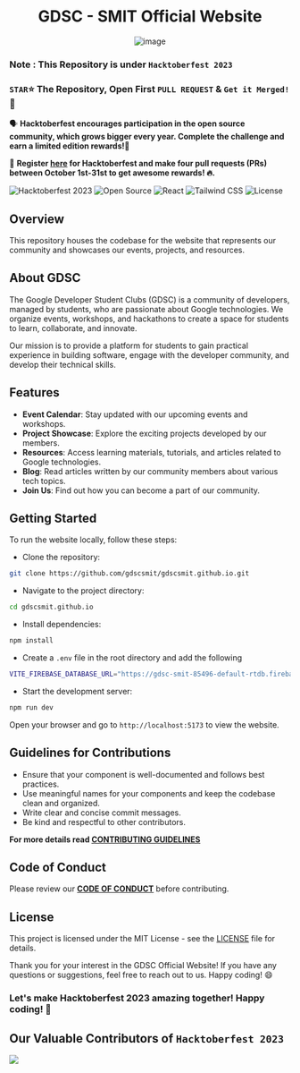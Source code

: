 <div align=center>
<h1>GDSC - SMIT Official Website</h1>
  
![image](https://github.com/gdscsmit/gdscsmit.github.io/assets/90945182/da714f35-81d3-460a-bcc8-ec13b486ab4c)

</div>

### Note : This Repository is under `Hacktoberfest 2023`
### `STAR`⭐ The Repository, Open First `PULL REQUEST` & `Get it Merged!` 🎉
🗣 **Hacktoberfest encourages participation in the open source community, which grows bigger every year. Complete the challenge and earn a limited edition rewards!🚀**

📢 **Register [here](https://hacktoberfest.com) for Hacktoberfest and make four pull requests (PRs) between October 1st-31st to get awesome rewards! 🔥.**

![Hacktoberfest 2023](https://img.shields.io/badge/Hacktoberfest-2023-blueviolet.svg)
![Open Source](https://img.shields.io/badge/Open%20Source-Yes-brightgreen.svg)
![React](https://img.shields.io/badge/React-^18.2.0-blue.svg)
![Tailwind CSS](https://img.shields.io/badge/Tailwind%20CSS-^2.2.19-38B2AC.svg)
![License](https://img.shields.io/badge/License-MIT-brightgreen.svg)


## Overview
This repository houses the codebase for the website that represents our community and showcases our events, projects, and resources.

## About GDSC
The Google Developer Student Clubs (GDSC) is a community of developers, managed by students, who are passionate about Google technologies. We organize events, workshops, and hackathons to create a space for students to learn, collaborate, and innovate.

Our mission is to provide a platform for students to gain practical experience in building software, engage with the developer community, and develop their technical skills.

## Features
- **Event Calendar**: Stay updated with our upcoming events and workshops.
- **Project Showcase**: Explore the exciting projects developed by our members.
- **Resources**: Access learning materials, tutorials, and articles related to Google technologies.
- **Blog**: Read articles written by our community members about various tech topics.
- **Join Us**: Find out how you can become a part of our community.

## Getting Started
To run the website locally, follow these steps:

- Clone the repository:
```bash
git clone https://github.com/gdscsmit/gdscsmit.github.io.git
```
- Navigate to the project directory:
```bash
cd gdscsmit.github.io
```
- Install dependencies:
```bash
npm install
```
- Create a `.env` file in the root directory and add the following
```bash
VITE_FIREBASE_DATABASE_URL="https://gdsc-smit-85496-default-rtdb.firebaseio.com"
```
- Start the development server:
```sql
npm run dev
```
Open your browser and go to `http://localhost:5173` to view the website.

## Guidelines for Contributions

- Ensure that your component is well-documented and follows best practices.
- Use meaningful names for your components and keep the codebase clean and organized.
- Write clear and concise commit messages.
- Be kind and respectful to other contributors.

**For more details read [CONTRIBUTING GUIDELINES](CONTRIBUTING.md)**

## Code of Conduct
Please review our **[CODE OF CONDUCT](CODE_OF_CONDUCT.md)** before contributing.

## License
This project is licensed under the MIT License - see the [LICENSE](./LICENSE) file for details.

Thank you for your interest in the GDSC Official Website! If you have any questions or suggestions, feel free to reach out to us. Happy coding! 😄

### Let's make Hacktoberfest 2023 amazing together! Happy coding! 🎉

## Our Valuable Contributors of `Hacktoberfest 2023`

<img src="https://contrib.rocks/image?repo=gdscsmit/gdscsmit.github.io" />
